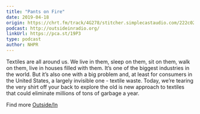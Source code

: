 ```yaml
---
title: "Pants on Fire"
date: 2019-04-18
origin: https://chrt.fm/track/4G278/stitcher.simplecastaudio.com/222c02f7-b1ca-4c8b-96f2-03e4a3aaf18c/episodes/28cf4417-8326-4bcc-8e09-053da8007daf/audio/128/default.mp3?aid=rss_feed&awCollectionId=222c02f7-b1ca-4c8b-96f2-03e4a3aaf18c&awEpisodeId=28cf4417-8326-4bcc-8e09-053da8007daf&feed=LkRPyEJS
podcast: http://outsideinradio.org/
linkUrl: https://pca.st/19P3
type: podcast
author: NHPR
---
```


Textiles are all around us. We live in them, sleep on them, sit on them, walk on them, live in houses filled with them. It’s one of the biggest industries in the world. But it’s also one with a big problem and, at least for consumers in the United States, a largely invisible one - textile waste. Today, we’re tearing the very shirt off your back to explore the old is new approach to textiles that could eliminate millions of tons of garbage a year.

Find more [Outside/In](http://outsideinradio.org/)

